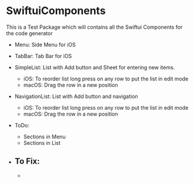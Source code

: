 # SwiftuiComponents

This is a Test Package which will contains all the Swiftui Components for the code generator

- Menu: Side Menu for iOS

- TabBar: Tab Bar for iOS

- SimpleList: List with Add button and Sheet for entering new items.
    - iOS: To reorder list long press on any row to put the list in edit mode
    - macOS: Drag the row in a new position

- NavigationList: List with Add button and navigation
    - iOS: To reorder list long press on any row to put the list in edit mode
    - macOS: Drag the row in a new position

- ToDo:

    - Sections in Menu
    - Sections in List


- To Fix:
    - 
    - 

